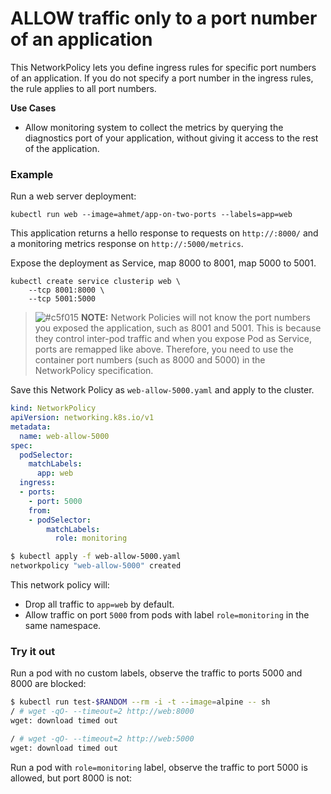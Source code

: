 # ALLOW traffic only to a port number of an application

This NetworkPolicy lets you define ingress rules for specific port
numbers of an application. If you do not specify a port number in the
ingress rules, the rule applies to all port numbers.

**Use Cases**
- Allow monitoring system to collect the metrics by querying the diagnostics
  port of your application, without giving it access to the rest of the
  application.
  
### Example

Run a web server deployment:

    kubectl run web --image=ahmet/app-on-two-ports --labels=app=web
    
This application returns a hello response to requests on `http://:8000/`
and a monitoring metrics response on `http://:5000/metrics`.

Expose the deployment as Service, map 8000 to 8001, map 5000 to 5001.

    kubectl create service clusterip web \
        --tcp 8001:8000 \
        --tcp 5001:5000

> ![#c5f015](https://placehold.it/15/c5f015/000000?text=+) **NOTE:**
> Network Policies will not know the port numbers you exposed the application,
> such as 8001 and 5001. This is because they control inter-pod traffic and
> when you expose Pod as Service, ports are remapped like above. Therefore,
> you need to use the container port numbers (such as 8000 and 5000) in the 
> NetworkPolicy specification.

Save this Network Policy as `web-allow-5000.yaml` and apply to
the cluster.
  
```yaml
kind: NetworkPolicy
apiVersion: networking.k8s.io/v1
metadata:
  name: web-allow-5000
spec:
  podSelector:
    matchLabels:
      app: web
  ingress:
  - ports:
    - port: 5000
    from:
    - podSelector:
        matchLabels:
          role: monitoring
```

```sh
$ kubectl apply -f web-allow-5000.yaml
networkpolicy "web-allow-5000" created
```

This network policy will:

- Drop all traffic to `app=web` by default.
- Allow traffic on port `5000` from pods with label
  `role=monitoring` in the same namespace.

### Try it out

Run a pod with no custom labels, observe the traffic to ports
5000 and 8000 are blocked:

```sh
$ kubectl run test-$RANDOM --rm -i -t --image=alpine -- sh
/ # wget -qO- --timeout=2 http://web:8000
wget: download timed out

/ # wget -qO- --timeout=2 http://web:5000
wget: download timed out
```

Run a pod with `role=monitoring` label, observe the traffic to
port 5000 is allowed, but port 8000 is not:



